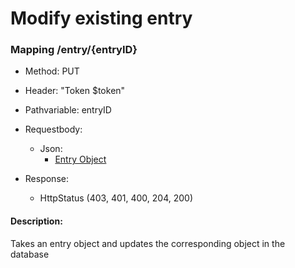# Modify existing entry

### Mapping /entry/{entryID}

* Method: PUT

* Header: "Token $token"

* Pathvariable: entryID

* Requestbody:
    * Json:
        * [Entry Object](../objects/entry.md)

* Response:
    * HttpStatus (403, 401, 400, 204, 200)

#### Description:

Takes an entry object and updates the corresponding object in the database